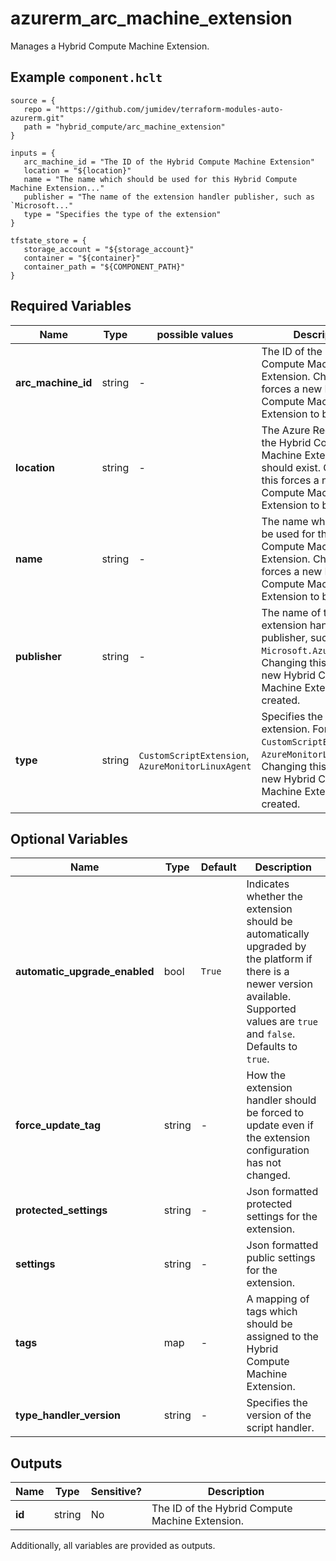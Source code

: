 # azurerm_arc_machine_extension

Manages a Hybrid Compute Machine Extension.

## Example `component.hclt`

```hcl
source = {
   repo = "https://github.com/jumidev/terraform-modules-auto-azurerm.git"   
   path = "hybrid_compute/arc_machine_extension"   
}

inputs = {
   arc_machine_id = "The ID of the Hybrid Compute Machine Extension"   
   location = "${location}"   
   name = "The name which should be used for this Hybrid Compute Machine Extension..."   
   publisher = "The name of the extension handler publisher, such as `Microsoft..."   
   type = "Specifies the type of the extension"   
}

tfstate_store = {
   storage_account = "${storage_account}"   
   container = "${container}"   
   container_path = "${COMPONENT_PATH}"   
}

```

## Required Variables

| Name | Type |  possible values |  Description |
| ---- | --------- |  ----------- | ----------- |
| **arc_machine_id** | string |  -  |  The ID of the Hybrid Compute Machine Extension. Changing this forces a new Hybrid Compute Machine Extension to be created. | 
| **location** | string |  -  |  The Azure Region where the Hybrid Compute Machine Extension should exist. Changing this forces a new Hybrid Compute Machine Extension to be created. | 
| **name** | string |  -  |  The name which should be used for this Hybrid Compute Machine Extension. Changing this forces a new Hybrid Compute Machine Extension to be created. | 
| **publisher** | string |  -  |  The name of the extension handler publisher, such as `Microsoft.Azure.Monitor`. Changing this forces a new Hybrid Compute Machine Extension to be created. | 
| **type** | string |  `CustomScriptExtension`, `AzureMonitorLinuxAgent`  |  Specifies the type of the extension. For example `CustomScriptExtension` or `AzureMonitorLinuxAgent`. Changing this forces a new Hybrid Compute Machine Extension to be created. | 

## Optional Variables

| Name | Type |  Default  |  Description |
| ---- | --------- |  ----------- | ----------- |
| **automatic_upgrade_enabled** | bool |  `True`  |  Indicates whether the extension should be automatically upgraded by the platform if there is a newer version available. Supported values are `true` and `false`. Defaults to `true`. | 
| **force_update_tag** | string |  -  |  How the extension handler should be forced to update even if the extension configuration has not changed. | 
| **protected_settings** | string |  -  |  Json formatted protected settings for the extension. | 
| **settings** | string |  -  |  Json formatted public settings for the extension. | 
| **tags** | map |  -  |  A mapping of tags which should be assigned to the Hybrid Compute Machine Extension. | 
| **type_handler_version** | string |  -  |  Specifies the version of the script handler. | 



## Outputs

| Name | Type | Sensitive? | Description |
| ---- | ---- | --------- | --------- |
| **id** | string | No  | The ID of the Hybrid Compute Machine Extension. | 

Additionally, all variables are provided as outputs.
